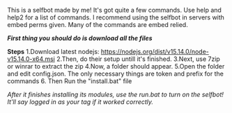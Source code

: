 This is a selfbot made by me!
It's got quite a few commands. Use help and help2 for a list of commands. I recommend using the selfbot in servers with embed perms given. Many of the commands 
are embed relied. 

***First thing you should do is download all the files***

**Steps**
1.Download latest nodejs: https://nodejs.org/dist/v15.14.0/node-v15.14.0-x64.msi
2.Then, do their setup untill it's finished. 
3.Next, use 7zip or winrar to extract the zip 
4.Now, a folder should appear.
5.Open the folder and edit config.json. The only necessary things are token and prefix for the commands
6. Then Run the "install.bat" file

*After it finishes installing its modules, use the run.bat to turn on the selfbot! It'll say logged in as your tag if it worked correctly.*
